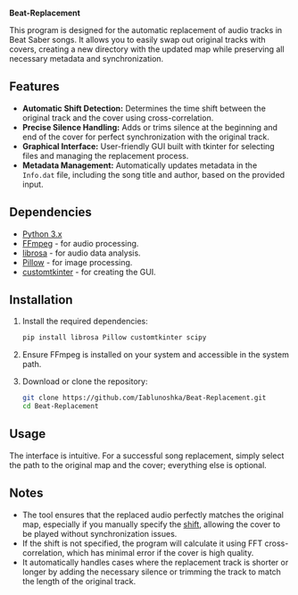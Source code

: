 **Beat-Replacement**

This program is designed for the automatic replacement of audio tracks in Beat Saber songs. It allows you to easily swap out original tracks with covers, creating a new directory with the updated map while preserving all necessary metadata and synchronization.

## Features
- **Automatic Shift Detection:** Determines the time shift between the original track and the cover using cross-correlation.
- **Precise Silence Handling:** Adds or trims silence at the beginning and end of the cover for perfect synchronization with the original track.
- **Graphical Interface:** User-friendly GUI built with tkinter for selecting files and managing the replacement process.
- **Metadata Management:** Automatically updates metadata in the `Info.dat` file, including the song title and author, based on the provided input.

## Dependencies
- [Python 3.x](https://python.org)
- [FFmpeg](https://ffmpeg.org) - for audio processing.
- [librosa](https://librosa.org/) - for audio data analysis.
- [Pillow](https://python-pillow.org/) - for image processing.
- [customtkinter](https://github.com/TomSchimansky/CustomTkinter) - for creating the GUI.

## Installation
1. Install the required dependencies:
   ```bash
   pip install librosa Pillow customtkinter scipy
   ```
2. Ensure FFmpeg is installed on your system and accessible in the system path.

3. Download or clone the repository:
   ```bash
   git clone https://github.com/Iablunoshka/Beat-Replacement.git
   cd Beat-Replacement
   ```

## Usage
The interface is intuitive. For a successful song replacement, simply select the path to the original map and the cover; everything else is optional.

## Notes
- The tool ensures that the replaced audio perfectly matches the original map, especially if you manually specify the [shift](https://github.com/Iablunoshka/Beat-Replacement/blob/main/Shift%20.md), allowing the cover to be played without synchronization issues.
- If the shift is not specified, the program will calculate it using FFT cross-correlation, which has minimal error if the cover is high quality.
- It automatically handles cases where the replacement track is shorter or longer by adding the necessary silence or trimming the track to match the length of the original track.
